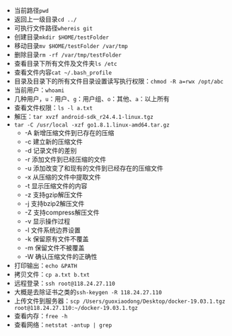 * 当前路径`pwd`
* 返回上一级目录`cd ../`
* 可执行文件路径`whereis git`
* 创建目录`mkdir $HOME/testFolder`
* 移动目录`mv $HOME/testFolder /var/tmp`
* 删除目录`rm -rf /var/tmp/testFolder`
* 查看目录下所有文件及文件夹`ls /etc`
* 查看文件内容`cat ~/.bash_profile`
* 目录及目录下的所有文件目录设置读写执行权限：`chmod -R a=rwx /opt/abc`
* 当前用户：`whoami`
* 几种用户，`u`：用户、`g`：用户组、`o`：其他、`a`：以上所有
* 查看文件权限：`ls -l a.txt`
* 解压：`tar xvzf android-sdk_r24.4.1-linux.tgz`
* `tar -C /usr/local -xzf go1.8.1.linux-amd64.tar.gz `
	* -A 新增压缩文件到已存在的压缩
	* -c 建立新的压缩文件
	* -d 记录文件的差别
	* -r 添加文件到已经压缩的文件
	* -u 添加改变了和现有的文件到已经存在的压缩文件
	* -x 从压缩的文件中提取文件
	* -t 显示压缩文件的内容
	* -z 支持gzip解压文件
	* -j 支持bzip2解压文件
	* -Z 支持compress解压文件
	* -v 显示操作过程
	* -l 文件系统边界设置
	* -k 保留原有文件不覆盖
	* -m 保留文件不被覆盖
	* -W 确认压缩文件的正确性
* 打印输出：`echo &PATH`
* 拷贝文件：`cp a.txt b.txt`
* 远程登录：`ssh root@118.24.27.110`
* 大概是去除证书之类的`ssh-keygen -R 118.24.27.110`
* 上传文件到服务器：`scp /Users/guoxiaodong/Desktop/docker-19.03.1.tgz root@118.24.27.110:~/docker-19.03.1.tgz`
* 查看内存：`free -h`
* 查看网络：`netstat -antup | grep`

